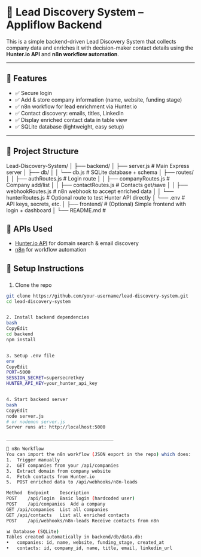 # 🧠 Lead Discovery System – Appliflow Backend

This is a simple backend-driven Lead Discovery System that collects company data and enriches it with decision-maker contact details using the **Hunter.io API** and **n8n workflow automation**.

---

## 🚀 Features

- ✅ Secure login
- ✅ Add & store company information (name, website, funding stage)
- ✅ n8n workflow for lead enrichment via Hunter.io
- ✅ Contact discovery: emails, titles, LinkedIn
- ✅ Display enriched contact data in table view
- ✅ SQLite database (lightweight, easy setup)

---

## 📁 Project Structure
Lead-Discovery-System/
│
├── backend/
│ ├── server.js # Main Express server
│ ├── db/
│ │ └── db.js # SQLite database + schema
│ ├── routes/
│ │ ├── authRoutes.js # Login route
│ │ ├── companyRoutes.js # Company add/list
│ │ ├── contactRoutes.js # Contacts get/save
│ │ ├── webhookRoutes.js # n8n webhook to accept enriched data
│ │ └── hunterRoutes.js # Optional route to test Hunter API directly
│ └── .env # API keys, secrets, etc.
│
├── frontend/ # (Optional) Simple frontend with login + dashboard
│
└── README.md # 

## 🧪 APIs Used

- [Hunter.io API](https://hunter.io/api) for domain search & email discovery
- [n8n](https://n8n.io/) for workflow automation

## 🧰 Setup Instructions

###
1. Clone the repo
```bash
git clone https://github.com/your-username/lead-discovery-system.git
cd lead-discovery-system


2. Install backend dependencies
bash
CopyEdit
cd backend
npm install


3. Setup .env file
env
CopyEdit
PORT=5000
SESSION_SECRET=supersecretkey
HUNTER_API_KEY=your_hunter_api_key


4. Start backend server
bash
CopyEdit
node server.js
# or nodemon server.js
Server runs at: http://localhost:5000

________________________________________

🧬 n8n Workflow
You can import the n8n workflow (JSON export in the repo) which does:
1.	Trigger manually
2.	GET companies from your /api/companies
3.	Extract domain from company website
4.	Fetch contacts from Hunter.io
5.	POST enriched data to /api/webhooks/n8n-leads

Method	Endpoint	Description
POST	/api/login	Basic login (hardcoded user)
POST	/api/companies	Add a company
GET	/api/companies	List all companies
GET	/api/contacts	List all enriched contacts
POST	/api/webhooks/n8n-leads	Receive contacts from n8n

📊 Database (SQLite)
Tables created automatically in backend/db/data.db:
•	companies: id, name, website, funding_stage, created_at
•	contacts: id, company_id, name, title, email, linkedin_url


